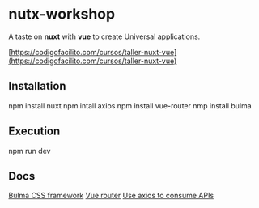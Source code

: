 # nutx-workshop

A taste on __nuxt__ with __vue__ to create Universal applications.

[https://codigofacilito.com/cursos/taller-nuxt-vue](https://codigofacilito.com/cursos/taller-nuxt-vue)

## Installation
npm install nuxt
npm intall axios
npm install vue-router
nmp install bulma


## Execution
npm run dev

## Docs
[Bulma CSS framework](https://bulma.io/)
[Vue router](https://router.vuejs.org/)
[Use axios to consume APIs](https://vuejs.org/v2/cookbook/using-axios-to-consume-apis.html)